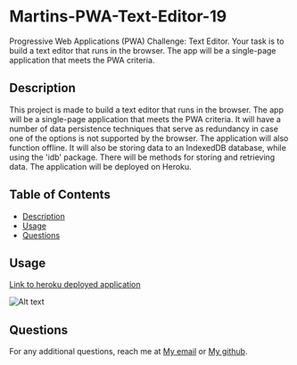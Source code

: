 # Martins-PWA-Text-Editor-19
Progressive Web Applications (PWA) Challenge: Text Editor. Your task is to build a text editor that runs in the browser. The app will be a single-page application that meets the PWA criteria.

## Description
This project is made to build a text editor that runs in the browser. The app will be a single-page application that meets the PWA criteria. It will have a number of data persistence techniques that serve as redundancy in case one of the options is not supported by the browser. The application will also function offline. It will also be storing data to an IndexedDB database, while using the 'idb' package. There will be methods for storing and retrieving data. The application will be deployed on Heroku.

## Table of Contents 
- [Description](#description)
- [Usage](#usage)
- [Questions](#questions)

## Usage
     
<a href="https://martins-text-editor-b8cf8fb89718.herokuapp.com/"> Link to heroku deployed application</a>

![Alt text](/Martins-PWA-Text-Editor-19/images/Capture.PNG "Screenshot")

## Questions

For any additional questions, reach me at <a href="martinapopot@gmail.com">My email</a> or <a href="https://github.com/mardyyy">My github</a>.